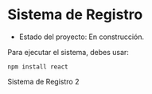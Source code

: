 <h1>Sistema de Registro</h1>

- Estado del proyecto: En construcción.

Para ejecutar el sistema, debes usar:

```npm install react```

Sistema de Registro 2
